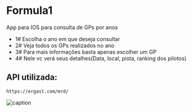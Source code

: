 # Formula1
App para IOS para consulta de GPs por anos

- 1# Escolha o ano em que deseja consultar
- 2# Veja todos os GPs realizados no ano
- 3# Para mais informações basta apenas escolher um GP
- 4# Nele vc verá seus detalhes(Data, local, pista, ranking dos pilotos)

## API utilizada:
    https://ergast.com/mrd/

![caption](https://photos.google.com/photo/AF1QipNtOPFKfLt2fI_Caw-u7BTH3Ff0Cwu_NlQZID0)
